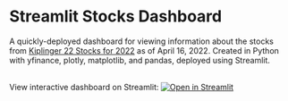 # Streamlit Stocks Dashboard


A quickly-deployed dashboard for viewing information about the stocks from [Kiplinger 22 Stocks for 2022](https://www.kiplinger.com/investing/stocks/stocks-to-buy/603893/22-best-stocks-to-buy-for-2022) as of April 16, 2022. Created in Python with yfinance, plotly, matplotlib, and pandas, deployed using Streamlit.<br /><br />

View interactive dashboard on Streamlit: [![Open in Streamlit](https://static.streamlit.io/badges/streamlit_badge_black_white.svg)]()


